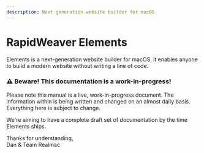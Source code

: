```yaml
---
description: Next generation website builder for macOS
---
```


# RapidWeaver Elements

Elements is a next-generation website builder for macOS, it enables anyone to build a modern website without writing a line of code.

### ⚠️ Beware! This documentation is a **work-in-progress!**

Please note this manual is a live, work-in-progress document. The information within is being written and changed on an almost daily basis. Everything here is subject to change.&#x20;

We're aiming to have a complete draft set of documentation by the time Elements ships.&#x20;

Thanks for understanding,\
Dan & Team Realmac
